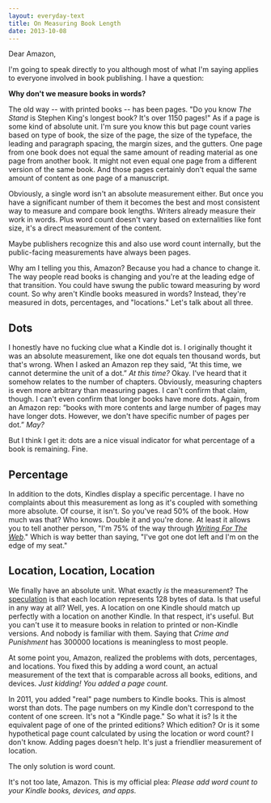 ```yaml
---
layout: everyday-text
title: On Measuring Book Length
date: 2013-10-08
---
```


Dear Amazon,

I'm going to speak directly to you although most of what I'm saying applies to everyone involved in book publishing. I have a question:

**Why don't we measure books in words?**

The old way -- with printed books -- has been pages. "Do you know *The Stand* is Stephen King's longest book? It's over 1150 pages!" As if a page is some kind of absolute unit. I'm sure you know this but page count varies based on type of book, the size of the page, the size of the typeface, the leading and paragraph spacing, the margin sizes, and the gutters. One page from one book does not equal the same amount of reading material as one page from another book. It might not even equal one page from a different version of the same book. And those pages certainly don't equal the same amount of content as one page of a manuscript.

Obviously, a single word isn't an absolute measurement either. But once you have a significant number of them it becomes the best and most consistent way to measure and compare book lengths. Writers already measure their work in words. Plus word count doesn't vary based on externalities like font size, it's a direct measurement of the content.

Maybe publishers recognize this and also use word count internally, but the public-facing measurements have always been pages.

Why am I telling you this, Amazon? Because you had a chance to change it. The way people read books is changing and you're at the leading edge of that transition. You could have swung the public toward measuring by word count. So why aren't Kindle books measured in words? Instead, they're measured in dots, percentages, and "locations." Let's talk about all three.

## Dots

I honestly have no fucking clue what a Kindle dot is. I originally thought it was an absolute measurement, like one dot equals ten thousand words, but that's wrong. When I asked an Amazon rep they said, “At this time, we cannot determine the unit of a dot.” *At this time?* Okay. I've heard that it somehow relates to the number of chapters. Obviously, measuring chapters is even more arbitrary than measuring pages. I can't confirm that claim, though. I can't even confirm that longer books have more dots. Again, from an Amazon rep: “books with more contents and large number of pages may have longer dots. However, we don't have specific number of pages per dot.” *May?*

But I think I get it: dots are a nice visual indicator for what percentage of a book is remaining. Fine.

## Percentage

In addition to the dots, Kindles display a specific percentage. I have no complaints about this measurement as long as it's coupled with something more absolute. Of course, it isn't. So you've read 50% of the book. How much was that? Who knows. Double it and you're done. At least it allows you to tell another person, "I'm 75% of the way through *[Writing For The Web](http://www.amazon.com/Writing-For-The-Web-ebook/dp/B00ELAG856)*." Which is way better than saying, "I've got one dot left and I'm on the edge of my seat."

## Location, Location, Location

We finally have an absolute unit. What exactly *is* the measurement? The [speculation](http://www.quora.com/Kindle/What-does-one-Kindle-location-unit-represent) is that each location represents 128 bytes of data. Is that useful in any way at all? Well, yes. A location on one Kindle should match up perfectly with a location on another Kindle. In that respect, it's useful. But you can't use it to measure books in relation to printed or non-Kindle versions. And nobody is familiar with them. Saying that *Crime and Punishment* has 300000 locations is meaningless to most people.

At some point you, Amazon, realized the problems with dots, percentages, and locations. You fixed this by adding a word count, an actual measurement of the text that is comparable across all books, editions, and devices. *Just kidding! You added a page count.*

In 2011, you added "real" page numbers to Kindle books. This is almost worst than dots. The page numbers on my Kindle don't correspond to the content of one screen. It's not a "Kindle page." So what it is? Is it the equivalent page of one of the printed editions? Which edition? Or is it some hypothetical page count calculated by using the location or word count? I don't know. Adding pages doesn't help. It's just a friendlier measurement of location.

The only solution is word count.

It's not too late, Amazon. This is my official plea: *Please add word count to your Kindle books, devices, and apps.*







